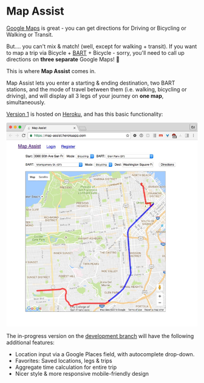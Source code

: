 # Map Assist

[Google Maps](http://maps.google.com) is great - you can get directions for Driving or Bicycling or Walking or Transit.

But....    you can't mix & match!   (well, except for walking + transit). If you want to map a trip via Bicycle + [BART](http://www.bart.gov) + Bicycle - sorry, you'll need to call up directions on **three separate** Google Maps! 🤔

This is where **Map Assist** comes in.

Map Assist lets you enter a starting & ending destination, two BART stations, and the mode of travel between them (i.e. walking, bicycling or driving), and will display all 3 legs of your journey on **one map**, simultaneously.

[Version 1](https://map-assist.herokuapp.com/) is hosted on [Heroku](https://www.heroku.com), and has this basic functionality:

[![Map Assist Version 1 screenshot](doc/MapAssist_v1.jpg)](https://map-assist.herokuapp.com/)

The in-progress version on the [development branch](https://github.com/edmechem/mapassist/tree/development) will have the following additional features:

- Location input via a Google Places field, with autocomplete drop-down.
- Favorites: Saved locations, legs & trips
- Aggregate time calculation for entire trip
- Nicer style & more responsive mobile-friendly design